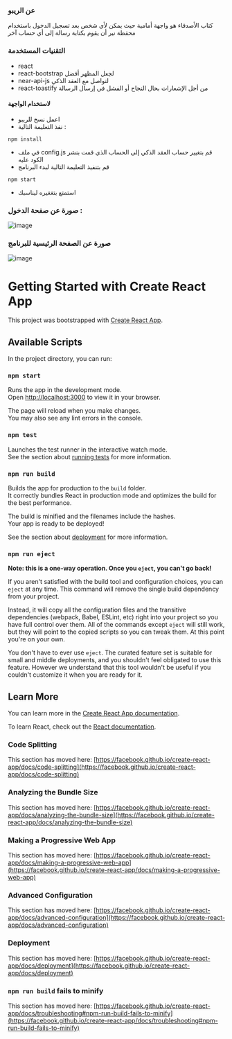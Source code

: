 ### عن الريبو

كتاب الأصدقاء هو واجهة أمامية حيث يمكن لأي شخص بعد تسجيل الدخول باستخدام محفظة نير أن يقوم بكتابة رسالة إلى أي حساب آخر

### التقنيات المستخدمة

- react
- react-bootstrap لجعل المظهر أفضل
- near-api-js لتواصل مع العقد الذكي
- react-toastify من أجل الإشعارات بحال النجاح أو الفشل في إرسال الرسالة

#### لاستخدام الواجهة

- اعمل نسخ للريبو
- نفذ التعليمة التالية :

```
npm install
```

- في ملف config.js قم بتغيير حساب العقد الذكي إلى الحساب الذي قمت بنشر الكود عليه
- قم بتنفيذ التعليمة التالية لبدء البرنامج

```
npm start
``` 
- استمتع بتغغيره ليناسبك 
### صورة عن صفحة الدخول :
![image](https://user-images.githubusercontent.com/11816618/160421321-4710102b-2af5-4d37-8d0a-34f4cb46956a.png)



### صورة عن الصفحة الرئيسية للبرنامج 
![image](https://user-images.githubusercontent.com/11816618/160421068-3fc96688-653a-4122-826e-568ec4617178.png)



# Getting Started with Create React App

This project was bootstrapped with [Create React App](https://github.com/facebook/create-react-app).

## Available Scripts

In the project directory, you can run:

### `npm start`

Runs the app in the development mode.\
Open [http://localhost:3000](http://localhost:3000) to view it in your browser.

The page will reload when you make changes.\
You may also see any lint errors in the console.

### `npm test`

Launches the test runner in the interactive watch mode.\
See the section about [running tests](https://facebook.github.io/create-react-app/docs/running-tests) for more information.

### `npm run build`

Builds the app for production to the `build` folder.\
It correctly bundles React in production mode and optimizes the build for the best performance.

The build is minified and the filenames include the hashes.\
Your app is ready to be deployed!

See the section about [deployment](https://facebook.github.io/create-react-app/docs/deployment) for more information.

### `npm run eject`

**Note: this is a one-way operation. Once you `eject`, you can't go back!**

If you aren't satisfied with the build tool and configuration choices, you can `eject` at any time. This command will remove the single build dependency from your project.

Instead, it will copy all the configuration files and the transitive dependencies (webpack, Babel, ESLint, etc) right into your project so you have full control over them. All of the commands except `eject` will still work, but they will point to the copied scripts so you can tweak them. At this point you're on your own.

You don't have to ever use `eject`. The curated feature set is suitable for small and middle deployments, and you shouldn't feel obligated to use this feature. However we understand that this tool wouldn't be useful if you couldn't customize it when you are ready for it.

## Learn More

You can learn more in the [Create React App documentation](https://facebook.github.io/create-react-app/docs/getting-started).

To learn React, check out the [React documentation](https://reactjs.org/).

### Code Splitting

This section has moved here: [https://facebook.github.io/create-react-app/docs/code-splitting](https://facebook.github.io/create-react-app/docs/code-splitting)

### Analyzing the Bundle Size

This section has moved here: [https://facebook.github.io/create-react-app/docs/analyzing-the-bundle-size](https://facebook.github.io/create-react-app/docs/analyzing-the-bundle-size)

### Making a Progressive Web App

This section has moved here: [https://facebook.github.io/create-react-app/docs/making-a-progressive-web-app](https://facebook.github.io/create-react-app/docs/making-a-progressive-web-app)

### Advanced Configuration

This section has moved here: [https://facebook.github.io/create-react-app/docs/advanced-configuration](https://facebook.github.io/create-react-app/docs/advanced-configuration)

### Deployment

This section has moved here: [https://facebook.github.io/create-react-app/docs/deployment](https://facebook.github.io/create-react-app/docs/deployment)

### `npm run build` fails to minify

This section has moved here: [https://facebook.github.io/create-react-app/docs/troubleshooting#npm-run-build-fails-to-minify](https://facebook.github.io/create-react-app/docs/troubleshooting#npm-run-build-fails-to-minify)
